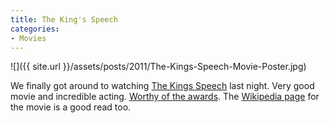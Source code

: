```yaml
---
title: The King's Speech
categories:
- Movies
---
```


![]({{ site.url }}/assets/posts/2011/The-Kings-Speech-Movie-Poster.jpg)
  



We finally got around to watching [The Kings Speech](http://www.imdb.com/title/tt1504320/) last night. Very good movie and incredible acting. [Worthy of the awards](http://en.wikipedia.org/wiki/The_King's_Speech#Awards_and_nominations).
The [Wikipedia page](http://en.wikipedia.org/wiki/The_King's_Speech) for the movie is a good read too.
